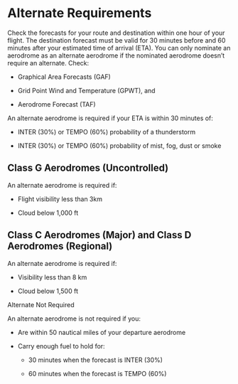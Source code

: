 # Alternate Requirements

Check the forecasts for your route and destination within one hour of your flight. The destination forecast must be valid for 30 minutes before and 60 minutes after your estimated time of arrival (ETA). You can only nominate an aerodrome as an alternate aerodrome if the nominated aerodrome doesn’t require an alternate. Check:

- Graphical Area Forecasts (GAF)

- Grid Point Wind and Temperature (GPWT), and

- Aerodrome Forecast (TAF)

An alternate aerodrome is required if your ETA is within 30 minutes of:

- INTER (30%) or TEMPO (60%) probability of a thunderstorm

- INTER (30%) or TEMPO (60%) probability of mist, fog, dust or smoke

## Class G Aerodromes (Uncontrolled)

An alternate aerodrome is required if:

- Flight visibility less than 3km

- Cloud below 1,000 ft

## Class C Aerodromes (Major) and Class D Aerodromes (Regional)

An alternate aerodrome is required if:

- Visibility less than 8 km

- Cloud below 1,500 ft

Alternate Not Required

An alternate aerodrome is not required if you:

- Are within 50 nautical miles of your departure aerodrome

- Carry enough fuel to hold for:

    - 30 minutes when the forecast is INTER (30%)

    - 60 minutes when the forecast is TEMPO (60%)